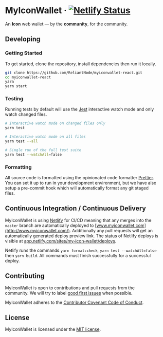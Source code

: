 # MyIconWallet · [![Netlify Status](https://api.netlify.com/api/v1/badges/807b7627-4bc5-48cd-bbbf-6908557bd8ed/deploy-status)](https://app.netlify.com/sites/my-icon-wallet/deploys)

An **Icon** web wallet — by the **community**, for the community.

## Developing

### Getting Started

To get started, clone the repository, install dependencies then run it locally.

```bash
git clone https://github.com/ReliantNode/myiconwallet-react.git
cd myiconwallet-react
yarn
yarn start
```

### Testing

Running tests by default will use the [Jest](https://jestjs.io/) interactive watch mode and only watch changed files.

```bash
# Interactive watch mode on changed files only
yarn test

# Interactive watch mode on all files
yarn test --all

# Single run of the full test suite
yarn test --watchAll=false
```

### Formatting

All source code is formatted using the opinionated code formatter [Prettier](https://prettier.io/). You can set it up to run in your development environment, but we have also setup a pre-commit hook which will automatically format any git staged files.

## Continuous Integration / Continuous Delivery

MyIconWallet is using [Netlify](https://www.netlify.com/) for CI/CD meaning that any merges into the `master` branch are automatically deployed to [www.myiconwallet.com](http://www.myiconwallet.com/). Additionally any pull requests will get an automatically generated deploy preview link. The status of Netlify deploys is visible at [app.netlify.com/sites/my-icon-wallet/deploys](https://app.netlify.com/sites/my-icon-wallet/deploys).

Netlify runs the commands `yarn format:check`, `yarn test --watchAll=false` then `yarn build`. All commands must finish successfully for a successful deploy.

## Contributing

MyIconWallet is open to contributions and pull requests from the community. We will try to label [good first issues](https://github.com/ReliantNode/myiconwallet-react/labels/good%20first%20issue) when possible.

MyIconWallet adheres to the [Contributor Covenant Code of Conduct](./CODE_OF_CONDUCT.md).

## License

MyIconWallet is licensed under the [MIT license](./LICENSE.md).
